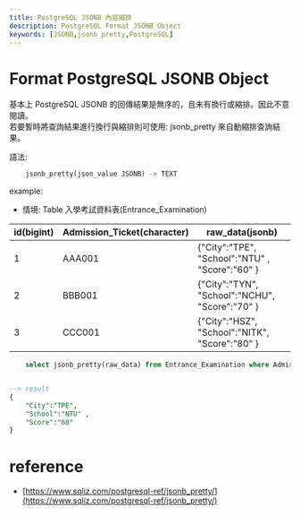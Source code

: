 ```yaml
---
title: PostgreSQL JSONB 內容縮排
description: PostgreSQL Format JSONB Object
keywords: [JSONB,jsonb_pretty,PostgreSQL]
---
```


# Format PostgreSQL JSONB Object
基本上 PostgreSQL JSONB 的回傳結果是無序的，且未有換行或縮排。因此不意閱讀。  
若要暫時將查詢結果進行換行與縮排則可使用: jsonb_pretty 來自動縮排查詢結果。  


語法:  

```sql
	jsonb_pretty(json_value JSONB) -> TEXT
```

example: 

* 情境: Table 入學考試資料表(Entrance_Examination)

|  id(bigint)  |  Admission_Ticket(character)  |             raw_data(jsonb)        |
|  ----  | ----  | ---- | 
|      1       |           AAA001              |  \{"City":"TPE", "School":"NTU" , "Score":"60"  \}  |
|      2       |           BBB001              |  \{"City":"TYN", "School":"NCHU", "Score":"70" \}   |
|      3       |           CCC001              |  \{"City":"HSZ", "School":"NITK", "Score":"80" \}   |


```sql
 	select jsonb_pretty(raw_data) from Entrance_Examination where Admission_Ticket = 'AAA001';


--> result
{
	"City":"TPE", 
	"School":"NTU" , 
	"Score":"60" 
}

```


# reference
* [https://www.sqliz.com/postgresql-ref/jsonb_pretty/](https://www.sqliz.com/postgresql-ref/jsonb_pretty/)